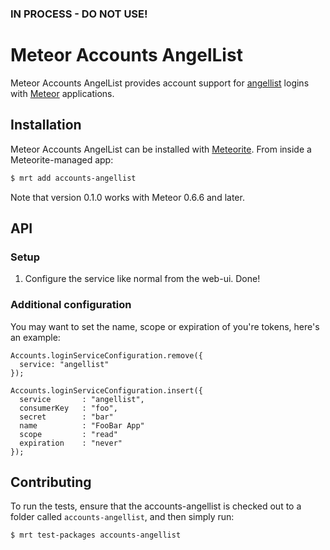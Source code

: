 ### IN PROCESS - DO NOT USE!

# Meteor Accounts AngelList

Meteor Accounts AngelList provides account support for [angellist](http://www.angellist.com/) logins with [Meteor](http://www.meteor.com/) applications.

## Installation

Meteor Accounts AngelList can be installed with [Meteorite](https://github.com/oortcloud/meteorite/). From inside a Meteorite-managed app:

``` sh
$ mrt add accounts-angellist
```

Note that version 0.1.0 works with Meteor 0.6.6 and later.

## API

### Setup

1. Configure the service like normal from the web-ui. Done!

### Additional configuration

You may want to set the name, scope or expiration of you're tokens, here's an example:

```
Accounts.loginServiceConfiguration.remove({
  service: "angellist"
});

Accounts.loginServiceConfiguration.insert({
  service       : "angellist",
  consumerKey   : "foo",
  secret        : "bar"
  name          : "FooBar App"
  scope         : "read"
  expiration    : "never"
});
```

## Contributing

To run the tests, ensure that the accounts-angellist is checked out to a folder called `accounts-angellist`, and then simply run:

``` sh
$ mrt test-packages accounts-angellist
```